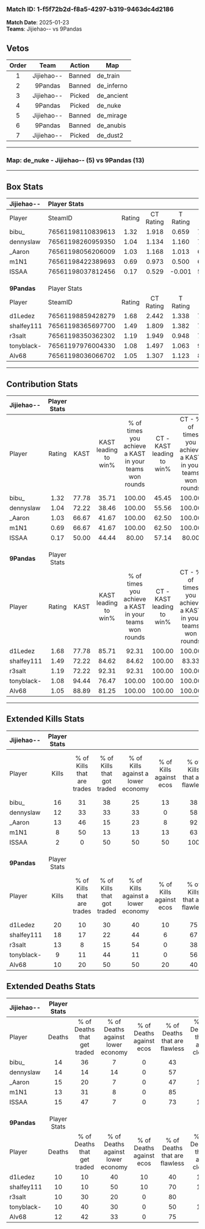 ### Match ID: 1-f5f72b2d-f8a5-4297-b319-9463dc4d2186  
**Match Date**: 2025-01-23  
**Teams**: Jijiehao-- vs 9Pandas  

## Vetos  

| Order | Team | Action | Map |
| :---: | :--: | :----: | --- |
| 1 | Jijiehao-- | Banned | de_train |
| 2 | 9Pandas | Banned | de_inferno |
| 3 | Jijiehao-- | Picked | de_ancient |
| 4 | 9Pandas | Picked | de_nuke |
| 5 | Jijiehao-- | Banned | de_mirage |
| 6 | 9Pandas | Banned | de_anubis |
| 7 | Jijiehao-- | Picked | de_dust2 |

---  

### **Map**: de_nuke - Jijiehao-- (5) vs 9Pandas (13)  
---  

## Box Stats  

| **Jijiehao--** | Player Stats      |        |           |          |       |       |       |         |        |      |     |
| :- | :- | :-: | :-: | :-: | :-: | :-: | :-: | :-: | :-: | :-: | :-: |
| Player         | SteamID           | Rating | CT Rating | T Rating | KAST  |  ADR  | Kills | Assists | Deaths | K/D  | HS% |
| bibu_          | 76561198110839613 |  1.32  |   1.918   |  0.659   | 77.78 | 99.2  |  16   |    4    |   14   | 1.14 | 68  |
| dennyslaw      | 76561198260959350 |  1.04  |   1.134   |  1.160   | 72.22 | 78.6  |  12   |    6    |   14   | 0.86 | 16  |
| _Aaron         | 76561198056206009 |  1.03  |   1.168   |  1.013   | 66.67 | 88.3  |  13   |    3    |   15   | 0.87 | 92  |
| m1N1           | 76561198422389693 |  0.69  |   0.973   |  0.500   | 66.67 | 41.9  |   8   |    2    |   13   | 0.62 | 37  |
| ISSAA          | 76561198037812456 |  0.17  |   0.529   |  -0.001  | 50.00 | 28.2  |   2   |    1    |   15   | 0.13 | 50  |
|                |                   |        |           |          |       |       |       |         |        |      |     |
|                |                   |        |           |          |       |       |       |         |        |      |     |
|                |                   |        |           |          |       |       |       |         |        |      |     |
| **9Pandas**    | Player Stats      |        |           |          |       |       |       |         |        |      |     |
| Player         | SteamID           | Rating | CT Rating | T Rating | KAST  |  ADR  | Kills | Assists | Deaths | K/D  | HS% |
| d1Ledez        | 76561198859428279 |  1.68  |   2.442   |  1.338   | 77.78 | 114.4 |  20   |    3    |   10   | 2.00 | 85  |
| shalfey111     | 76561198365697700 |  1.49  |   1.809   |  1.382   | 72.22 | 102.9 |  18   |    1    |   10   | 1.80 | 50  |
| r3salt         | 76561198350362302 |  1.19  |   1.949   |  0.948   | 72.22 | 81.4  |  13   |    2    |   10   | 1.30 | 61  |
| tonyblack-     | 76561197976004330 |  1.08  |   1.497   |  1.063   | 94.44 | 57.2  |   9   |    2    |   10   | 0.90 | 55  |
| Alv68          | 76561198036066702 |  1.05  |   1.307   |  1.123   | 88.89 | 58.9  |  10   |    4    |   12   | 0.83 | 40  |
---  

## Contribution Stats  

| **Jijiehao--** | Player Stats |       |                      |                                                        |                           |                                                             |                          |                                                            |
| :- | :-: | :-: | :-: | :-: | :-: | :-: | :-: | :-: |
| Player         |    Rating    | KAST  | KAST leading to win% | % of times you achieve a KAST in your teams won rounds | CT - KAST leading to win% | CT - % of times you achieve a KAST in your teams won rounds | T - KAST leading to win% | T - % of times you achieve a KAST in your teams won rounds |
| bibu_          |     1.32     | 77.78 |        35.71         |                         100.00                         |           45.45           |                           100.00                            |           0.00           |                            0.00                            |
| dennyslaw      |     1.04     | 72.22 |        38.46         |                         100.00                         |           55.56           |                           100.00                            |           0.00           |                            0.00                            |
| _Aaron         |     1.03     | 66.67 |        41.67         |                         100.00                         |           62.50           |                           100.00                            |           0.00           |                            0.00                            |
| m1N1           |     0.69     | 66.67 |        41.67         |                         100.00                         |           62.50           |                           100.00                            |           0.00           |                            0.00                            |
| ISSAA          |     0.17     | 50.00 |        44.44         |                         80.00                          |           57.14           |                            80.00                            |           0.00           |                            0.00                            |
|                |              |       |                      |                                                        |                           |                                                             |                          |                                                            |
|                |              |       |                      |                                                        |                           |                                                             |                          |                                                            |
|                |              |       |                      |                                                        |                           |                                                             |                          |                                                            |
| **9Pandas**    | Player Stats |       |                      |                                                        |                           |                                                             |                          |                                                            |
| Player         |    Rating    | KAST  | KAST leading to win% | % of times you achieve a KAST in your teams won rounds | CT - KAST leading to win% | CT - % of times you achieve a KAST in your teams won rounds | T - KAST leading to win% | T - % of times you achieve a KAST in your teams won rounds |
| d1Ledez        |     1.68     | 77.78 |        85.71         |                         92.31                          |          100.00           |                           100.00                            |          75.00           |                           85.71                            |
| shalfey111     |     1.49     | 72.22 |        84.62         |                         84.62                          |          100.00           |                            83.33                            |          75.00           |                           85.71                            |
| r3salt         |     1.19     | 72.22 |        92.31         |                         92.31                          |          100.00           |                           100.00                            |          85.71           |                           85.71                            |
| tonyblack-     |     1.08     | 94.44 |        76.47         |                         100.00                         |          100.00           |                           100.00                            |          63.64           |                           100.00                           |
| Alv68          |     1.05     | 88.89 |        81.25         |                         100.00                         |          100.00           |                           100.00                            |          70.00           |                           100.00                           |
---  

## Extended Kills Stats  

| **Jijiehao--** | Player Stats |                            |                            |                                    |                         |                              |                                 |                                       |                    |           |
| :- | :-: | :-: | :-: | :-: | :-: | :-: | :-: | :-: | :-: | :-: |
| Player         |    Kills     | % of Kills that are trades | % of Kills that got traded | % of Kills against a lower economy | % of Kills against ecos | % of Kills that are flawless | % of Kills that are close duels | % of Kills that are assisted by flash | Pistol Round Kills | AWP Kills |
| bibu_          |      16      |             31             |             38             |                 25                 |           13            |              38              |                6                |                   0                   |         0          |     0     |
| dennyslaw      |      12      |             33             |             33             |                 33                 |            0            |              58              |               17                |                   0                   |         8          |     0     |
| _Aaron         |      13      |             46             |             15             |                 23                 |            8            |              92              |                0                |                  15                   |         0          |     2     |
| m1N1           |      8       |             50             |             13             |                 13                 |           13            |              63              |                0                |                   0                   |         0          |     1     |
| ISSAA          |      2       |             0              |             50             |                 50                 |           50            |             100              |                0                |                   0                   |         0          |     0     |
|                |              |                            |                            |                                    |                         |                              |                                 |                                       |                    |           |
|                |              |                            |                            |                                    |                         |                              |                                 |                                       |                    |           |
|                |              |                            |                            |                                    |                         |                              |                                 |                                       |                    |           |
| **9Pandas**    | Player Stats |                            |                            |                                    |                         |                              |                                 |                                       |                    |           |
| Player         |    Kills     | % of Kills that are trades | % of Kills that got traded | % of Kills against a lower economy | % of Kills against ecos | % of Kills that are flawless | % of Kills that are close duels | % of Kills that are assisted by flash | Pistol Round Kills | AWP Kills |
| d1Ledez        |      20      |             10             |             30             |                 40                 |           10            |              75              |                5                |                   0                   |         0          |     4     |
| shalfey111     |      18      |             17             |             22             |                 44                 |            6            |              67              |               11                |                   6                   |         0          |     2     |
| r3salt         |      13      |             8              |             15             |                 54                 |            0            |              38              |                0                |                   0                   |         0          |     1     |
| tonyblack-     |      9       |             11             |             44             |                 11                 |            0            |              56              |               11                |                  11                   |         0          |     1     |
| Alv68          |      10      |             20             |             50             |                 50                 |           20            |              40              |               20                |                   0                   |         5          |     2     |
## Extended Deaths Stats  

| **Jijiehao--** | Player Stats |                             |                                   |                          |                               |                            |                           |               |
| :- | :-: | :-: | :-: | :-: | :-: | :-: | :-: | :-: |
| Player         |    Deaths    | % of Deaths that get traded | % of Deaths against lower economy | % of Deaths against ecos | % of Deaths that are flawless | % of Deaths that are close | % of Deaths while blinded | Deaths to AWP |
| bibu_          |      14      |             36              |                 7                 |            0             |              43               |             7              |             7             |       2       |
| dennyslaw      |      14      |             14              |                14                 |            0             |              57               |             7              |             0             |       1       |
| _Aaron         |      15      |             20              |                 7                 |            0             |              47               |             13             |             7             |       1       |
| m1N1           |      13      |             31              |                 8                 |            0             |              85               |             0              |             0             |       0       |
| ISSAA          |      15      |             47              |                 7                 |            0             |              73               |             13             |             0             |       1       |
|                |              |                             |                                   |                          |                               |                            |                           |               |
|                |              |                             |                                   |                          |                               |                            |                           |               |
|                |              |                             |                                   |                          |                               |                            |                           |               |
| **9Pandas**    | Player Stats |                             |                                   |                          |                               |                            |                           |               |
| Player         |    Deaths    | % of Deaths that get traded | % of Deaths against lower economy | % of Deaths against ecos | % of Deaths that are flawless | % of Deaths that are close | % of Deaths while blinded | Deaths to AWP |
| d1Ledez        |      10      |             10              |                40                 |            10            |              40               |             10             |             0             |       2       |
| shalfey111     |      10      |             10              |                50                 |            10            |              70               |             10             |            10             |       1       |
| r3salt         |      10      |             30              |                20                 |            0             |              80               |             0              |             0             |       1       |
| tonyblack-     |      10      |             40              |                30                 |            0             |              50               |             10             |             0             |       2       |
| Alv68          |      12      |             42              |                33                 |            0             |              75               |             0              |             8             |       2       |
